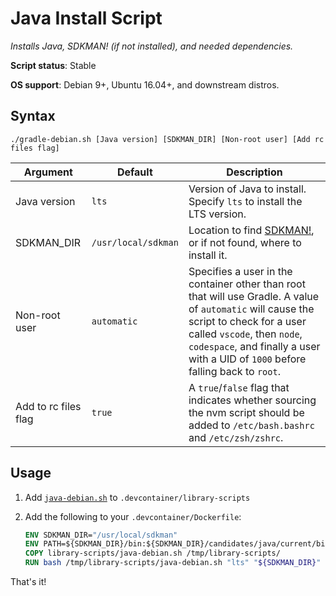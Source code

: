 # Java Install Script

*Installs Java, SDKMAN! (if not installed), and needed dependencies.*

**Script status**: Stable

**OS support**: Debian 9+, Ubuntu 16.04+, and downstream distros.

## Syntax

```text
./gradle-debian.sh [Java version] [SDKMAN_DIR] [Non-root user] [Add rc files flag]
```

|Argument|Default|Description|
|--------|-------|-----------|
|Java version|`lts`| Version of Java to install. Specify `lts` to install the LTS version. |
|SDKMAN_DIR|`/usr/local/sdkman`| Location to find [SDKMAN!](https://sdkman.io/), or if not found, where to install it. |
|Non-root user|`automatic`| Specifies a user in the container other than root that will use Gradle. A value of `automatic` will cause the script to check for a user called `vscode`, then `node`, `codespace`, and finally a user with a UID of `1000` before falling back to `root`. |
| Add to rc files flag | `true` | A `true`/`false` flag that indicates whether sourcing the nvm script should be added to `/etc/bash.bashrc` and `/etc/zsh/zshrc`. |

## Usage

1. Add [`java-debian.sh`](../java-debian.sh) to `.devcontainer/library-scripts`

2. Add the following to your `.devcontainer/Dockerfile`:

    ```Dockerfile
    ENV SDKMAN_DIR="/usr/local/sdkman"
    ENV PATH=${SDKMAN_DIR}/bin:${SDKMAN_DIR}/candidates/java/current/bin:${PATH}
    COPY library-scripts/java-debian.sh /tmp/library-scripts/
    RUN bash /tmp/library-scripts/java-debian.sh "lts" "${SDKMAN_DIR}"
    ```

That's it!
